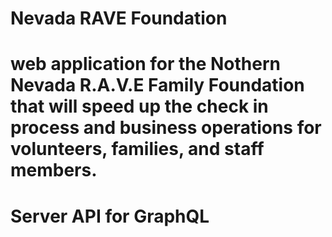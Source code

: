 # Nevada RAVE Foundation
# web application for the Nothern Nevada R.A.V.E Family Foundation that will speed up the check in process and business operations for volunteers, families, and staff members.

# Server API for GraphQL

